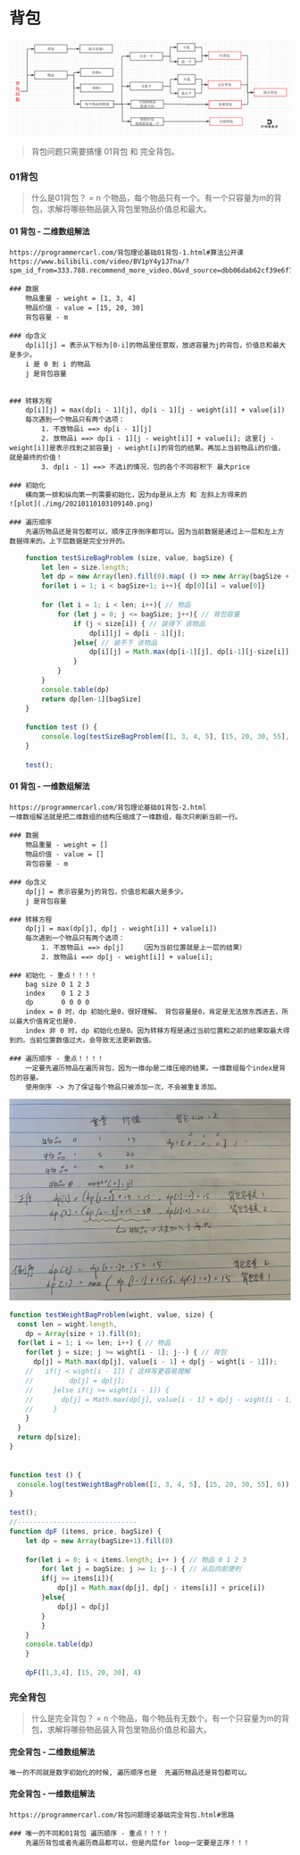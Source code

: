 # 背包
![plot](./img/20210117171307407.png)
> 背包问题只需要搞懂 01背包 和 完全背包。
    
### 01背包 
> 什么是01背包？ = n 个物品，每个物品只有一个。有一个只容量为m的背包，求解将哪些物品装入背包里物品价值总和最大。

#### 01 背包 - 二维数组解法
    https://programmercarl.com/背包理论基础01背包-1.html#算法公开课       
    https://www.bilibili.com/video/BV1pY4y1J7na/?spm_id_from=333.788.recommend_more_video.0&vd_source=dbb06dab62cf39e6f7017ff59f8c2cfc

    ### 数据 
        物品重量 - weight = [1, 3, 4]        
        物品价值 - value = [15, 20, 30]         
        背包容量 - m      

    ### dp含义
        dp[i][j] = 表示从下标为[0-i]的物品里任意取，放进容量为j的背包，价值总和最大是多少。
        i 是 0 到 i 的物品       
        j 是背包容量               

        
    ### 转移方程
        dp[i][j] = max(dp[i - 1][j], dp[i - 1][j - weight[i]] + value[i]) 
        每次遇到一个物品只有两个选项：    
            1. 不放物品i ==> dp[i - 1][j]       
            2. 放物品i ==> dp[i - 1][j - weight[i]] + value[i]; 这里[j - weight[i]]是表示找到之前容量j - weight[i]的背包的结果。再加上当前物品i的价值，就是最终的价值！    
            3. dp[i - 1] ==> 不选i的情况，包的各个不同容积下 最大price          

    ### 初始化 
        横向第一排和纵向第一列需要初始化，因为dp是从上方 和 左斜上方得来的 
    ![plot](./img/20210110103109140.png)

    ### 遍历顺序 
        先遍历物品还是背包都可以，顺序正序倒序都可以。因为当前数据是通过上一层和左上方数据得来的。上下层数据是完全分开的。

```js
    function testSizeBagProblem (size, value, bagSize) {
        let len = size.length;
        let dp = new Array(len).fill(0).map( () => new Array(bagSize + 1).fill(0))
        for(let i = 1; i < bagSize+1; i++){ dp[0][i] = value[0]}

        for (let i = 1; i < len; i++){ // 物品 
            for (let j = 0; j <= bagSize; j++){ // 背包容量 
                if (j < size[i]) { // 装得下 该物品
                    dp[i][j] = dp[i - 1][j];
                }else{ // 装不下 该物品
                    dp[i][j] = Math.max(dp[i-1][j], dp[i-1][j-size[i]] + value[i]) // 不装 vs 装该物品 
                }
            }
        }
        console.table(dp)
        return dp[len-1][bagSize]
    }

    function test () {
        console.log(testSizeBagProblem([1, 3, 4, 5], [15, 20, 30, 55], 6));
    }

    test();
```





#### 01 背包 - 一维数组解法
    https://programmercarl.com/背包理论基础01背包-2.html        
    一维数组解法就是把二维数组的结构压缩成了一维数组，每次只刷新当前一行。

    ### 数据 
        物品重量 - weight = []        
        物品价值 - value = []         
        背包容量 - m      

    ### dp含义
        dp[j] = 表示容量为j的背包，价值总和最大是多少。
        j 是背包容量               
        
    ### 转移方程
        dp[j] = max(dp[j], dp[j - weight[i]] + value[i]) 
        每次遇到一个物品只有两个选项：    
            1. 不放物品i ==> dp[j]    （因为当前位置就是上一层的结果）
            2. 放物品i ==> dp[j - weight[i]] + value[i]; 

    ### 初始化 - 重点！！！！
        bag size 0 1 2 3 
        index    0 1 2 3 
        dp       0 0 0 0
        index = 0 时，dp 初始化是0，很好理解。 背包容量是0，肯定是无法放东西进去，所以最大价值肯定也是0. 
        index 非 0 时，dp 初始化也是0。因为转移方程是通过当前位置和之前的结果取最大得到的。当前位置数值过大，会导致无法更新数值。

    ### 遍历顺序 - 重点！！！！
        一定要先遍历物品在遍历背包，因为一维dp是二维压缩的结果。一维数组每个index是背包的容量。
        使用倒序 -> 为了保证每个物品只被添加一次，不会被重复添加。

![plot](./img/IMG_2714.jpg)
        
```js
function testWeightBagProblem(wight, value, size) {
  const len = wight.length, 
    dp = Array(size + 1).fill(0);
  for(let i = 1; i <= len; i++) { // 物品 
    for(let j = size; j >= wight[i - 1]; j--) { // 背包
      dp[j] = Math.max(dp[j], value[i - 1] + dp[j - wight[i - 1]]);
    //   if(j < wight[i - 1]) { 这样写更容易理解
    //         dp[j] = dp[j];  
    //     }else if(j >= wight[i - 1]) {
    //       dp[j] = Math.max(dp[j], value[i - 1] + dp[j - wight[i - 1]]);
    //     }
    }
  }
  return dp[size];
}


function test () {
  console.log(testWeightBagProblem([1, 3, 4, 5], [15, 20, 30, 55], 6));
}

test();
//------------------------------
function dpF (items, price, bagSize) {
    let dp = new Array(bagSize+1).fill(0)

    for(let i = 0; i < items.length; i++ ) { // 物品 0 1 2 3 
        for( let j = bagSize; j >= 1; j--) { // 从后向前便利 
        if(j >= items[i]){
            dp[j] = Math.max(dp[j], dp[j - items[i]] + price[i])
        }else{
            dp[j] = dp[j]
        }
        }
    }
    console.table(dp)
    }

    dpF([1,3,4], [15, 20, 30], 4)
```




### 完全背包 
> 什么是完全背包？ = n 个物品，每个物品有无数个。有一个只容量为m的背包，求解将哪些物品装入背包里物品价值总和最大。

#### 完全背包  - 二维数组解法
    唯一的不同就是数字初始化的时候, 遍历顺序也是  先遍历物品还是背包都可以。


#### 完全背包  - 一维数组解法
    https://programmercarl.com/背包问题理论基础完全背包.html#思路    

    ### 唯一的不同和01背包 遍历顺序 - 重点！！！！
        先遍历背包或者先遍历商品都可以，但是内层for loop一定要是正序！！！

